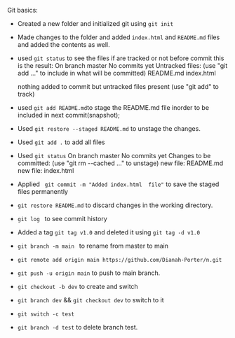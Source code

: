 Git basics:

- Created a new folder and initialized git using `git init` 
- Made changes to the folder and added `index.html` and `README.md` files and added the contents as well.
- used `git status` to see the files if are tracked or not before commit this is the result:
    On branch master
    No commits yet
    Untracked files:
    (use "git add <file>..." to include in what will be committed)
            README.md
            index.html

    nothing added to commit but untracked files present (use "git add" to track)

- used `git add README.md`to stage the README.md file inorder to be included in next commit(snapshot);
- Used `git restore --staged README.md` to unstage the changes.
- Used `git add .` to add all files 
- Used `git status`
    On branch master
    No commits yet
    Changes to be committed:
    (use "git rm --cached <file>..." to unstage)
            new file:   README.md
            new file:   index.html

- Applied ` git commit -m "Added index.html  file"` to save the staged files permanently
- `git restore README.md` to discard changes in the working directory.
- `git log ` to see commit history
- Added a tag `git tag v1.0` and deleted  it using `git tag -d v1.0`
- `git branch -m main ` to rename from master to main
- `git remote add origin main https://github.com/Dianah-Porter/n.git` 
- `git push -u origin main` to push to main branch.
- `git checkout -b dev` to create and switch
- `git branch dev` && `git checkout dev` to switch to it
- `git switch -c test`
- `git branch -d test` to delete branch test.